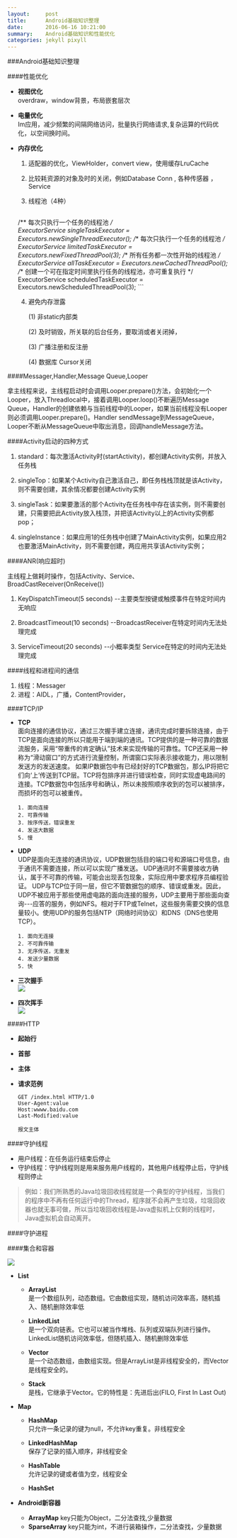 ```yaml
---
layout:     post
title:      Android基础知识整理
date:       2016-06-16 10:21:00
summary:    Android基础知识和性能优化
categories: jekyll pixyll
---
```

###Android基础知识整理

####性能优化


* **视图优化**<br>
overdraw，window背景，布局嵌套层次  
* **电量优化**<br>
Im应用，减少频繁的间隔网络访问，批量执行网络请求,复杂运算的代码优化，以空间换时间。
* **内存优化**

	1. 适配器的优化，ViewHolder，convert view，使用缓存LruCache

	2. 比较耗资源的对象及时的关闭，例如Database Conn , 各种传感器 ， Service

	3. 线程池（4种）
	
		```
	/** 每次只执行一个任务的线程池 */  
	ExecutorService singleTaskExecutor =  Executors.newSingleThreadExecutor();
	/** 每次只执行一个任务的线程池 */  
	ExecutorService limitedTaskExecutor = Executors.newFixedThreadPool(3);
	/** 所有任务都一次性开始的线程池 */ 
	ExecutorService allTaskExecutor = Executors.newCachedThreadPool();
	/** 创建一个可在指定时间里执行任务的线程池，亦可重复执行 */
	ExecutorService scheduledTaskExecutor = Executors.newScheduledThreadPool(3);
		```

	4. 避免内存泄露

		(1) 非static内部类
	
		(2) 及时销毁，所关联的后台任务，要取消或者关闭掉，
	
		(3) 广播注册和反注册
	
		(4) 数据库 Cursor关闭



####Messager,Handler,Message Queue,Looper

拿主线程来说，主线程启动时会调用Looper.prepare()方法，会初始化一个Looper，放入Threadlocal中，接着调用Looper.loop()不断遍历Message Queue，Handler的创建依赖与当前线程中的Looper，如果当前线程没有Looper则必须调用Looper.prepare()。Handler sendMessage到MessageQueue，Looper不断从MessageQueue中取出消息，回调handleMessage方法。 

####Activity启动的四种方式

1. standard：每次激活Activity时(startActivity)，都创建Activity实例，并放入任务栈

2. singleTop：如果某个Activity自己激活自己，即任务栈栈顶就是该Activity，则不需要创建，其余情况都要创建Activity实例
3. singleTask：如果要激活的那个Activity在任务栈中存在该实例，则不需要创建，只需要把此Activity放入栈顶，并把该Activity以上的Activity实例都pop；

4. singleInstance：如果应用1的任务栈中创建了MainActivity实例，如果应用2也要激活MainActivity，则不需要创建，两应用共享该Activity实例；

####ANR(响应超时)

主线程上做耗时操作，包括Activity、Service、BroadCastReceiver(OnReceive())

1. KeyDispatchTimeout(5 seconds) --主要类型按键或触摸事件在特定时间内无响应

2. BroadcastTimeout(10 seconds) --BroadcastReceiver在特定时间内无法处理完成

3. ServiceTimeout(20 seconds) --小概率类型 Service在特定的时间内无法处理完成


####线程和进程间的通信

1. 线程：Messager
2. 进程：AIDL，广播，ContentProvider，

####TCP/IP

* **TCP**  
面向连接的通信协议，通过三次握手建立连接，通讯完成时要拆除连接，由于TCP是面向连接的所以只能用于端到端的通讯。TCP提供的是一种可靠的数据流服务，采用“带重传的肯定确认”技术来实现传输的可靠性。TCP还采用一种称为“滑动窗口”的方式进行流量控制，所谓窗口实际表示接收能力，用以限制发送方的发送速度。
如果IP数据包中有已经封好的TCP数据包，那么IP将把它们向‘上’传送到TCP层。TCP将包排序并进行错误检查，同时实现虚电路间的连接。TCP数据包中包括序号和确认，所以未按照顺序收到的包可以被排序，而损坏的包可以被重传。
	
	```
	1. 面向连接
	2. 可靠传输
	3. 按序传送，错误重发
	4. 发送大数据
	5. 慢
	```


* **UDP**  
UDP是面向无连接的通讯协议，UDP数据包括目的端口号和源端口号信息，由于通讯不需要连接，所以可以实现广播发送。
UDP通讯时不需要接收方确认，属于不可靠的传输，可能会出现丢包现象，实际应用中要求程序员编程验证。
UDP与TCP位于同一层，但它不管数据包的顺序、错误或重发。因此，UDP不被应用于那些使用虚电路的面向连接的服务，UDP主要用于那些面向查询---应答的服务，例如NFS。相对于FTP或Telnet，这些服务需要交换的信息量较小。使用UDP的服务包括NTP（网络时间协议）和DNS（DNS也使用TCP）。

	```
	1. 面向无连接
	2. 不可靠传输
	3. 无序传送，无重发
	4. 发送少量数据
	5. 快
	```

* **三次握手**  
![](http://hi.csdn.net/attachment/201108/7/0_1312718352k8l6.gif)  

* **四次挥手**  
![](http://hi.csdn.net/attachment/201108/7/0_1312718564tZXD.gif)  

####HTTP
* **起始行**  

* **首部**  

* **主体**  

* **请求范例**  

	```
	GET /index.html HTTP/1.0
	User-Agent:value
	Host:wwww.baidu.com
	Last-Modified:value
	
	报文主体
	```

####守护线程


* 用户线程：在任务运行结束后停止
* 守护线程：守护线程则是用来服务用户线程的，其他用户线程停止后，守护线程则停止


>例如：我们所熟悉的Java垃圾回收线程就是一个典型的守护线程，当我们的程序中不再有任何运行中的Thread，程序就不会再产生垃圾，垃圾回收器也就无事可做，所以当垃圾回收线程是Java虚拟机上仅剩的线程时，Java虚拟机会自动离开。

####守护进程

####集合和容器

![](http://pic002.cnblogs.com/images/2012/80896/2012053020261738.gif)

* **List**
	* **ArrayList**  
		是一个数组队列，动态数组。它由数组实现，随机访问效率高，随机插入、随机删除效率低  
		
	* **LinkedList**  
		是一个双向链表。它也可以被当作堆栈、队列或双端队列进行操作。LinkedList随机访问效率低，但随机插入、随机删除效率低  
		
	* **Vector**  
		是一个动态数组，由数组实现。但是ArrayList是非线程安全的，而Vector是线程安全的。 
		
	* **Stack**  
		是栈，它继承于Vector。它的特性是：先进后出(FILO, First In Last Out)
		
* **Map**
	* **HashMap**  
		只允许一条记录的键为null，不允许key重复。非线程安全 
		
	* **LinkedHashMap**  
		保存了记录的插入顺序，非线程安全
		
	* **HashTable**  
		允许记录的键或者值为空，线程安全
		
	* **HashSet**  
		

* **Android新容器**

	* **ArrayMap**
		key只能为Object，二分法查找,少量数据
	* **SparseArray**
		key只能为int，不进行装箱操作，二分法查找，少量数据
		





















